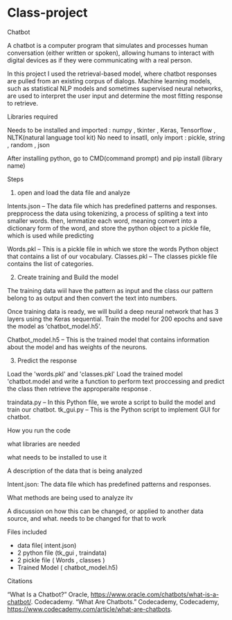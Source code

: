 # Class-project
Chatbot

A chatbot is a computer program that simulates and processes human conversation (either written or spoken), allowing humans to interact with digital devices as if they were communicating with a real person.

In this project I used the retrieval-based model, where chatbot responses are pulled from an existing corpus of dialogs. Machine learning models, such as statistical NLP models and sometimes supervised neural networks, are used to interpret the user input and determine the most fitting response to retrieve.

Libraries required

Needs to be installed and imported : numpy , tkinter , Keras, Tensorflow , NLTK(natural language tool kit)
No need to insatll, only import : pickle, string , random , json

After installing python, go to CMD(command prompt) and pip install (library name)

Steps

1) open and load the data file and analyze

  Intents.json – The data file which has predefined patterns and responses.
  prepprocess the data using tokenizing, a process of spliting a text into smaller words.
  then, lemmatize each word, meaning convert into a dictionary form of the word, and store the python object to a pickle file, which is    used while predicting
  
Words.pkl – This is a pickle file in which we store the words Python object that contains a list of our vocabulary.
Classes.pkl – The classes pickle file contains the list of categories.

2) Create training and Build the model

The training data wiil have the pattern as input and the class our pattern belong to as output and then convert the text into numbers.

Once training data is ready, we will build a deep neural network that has 3 layers using the Keras sequential. Train the model for 200 epochs and save the model as ‘chatbot_model.h5’.

Chatbot_model.h5 – This is the trained model that contains information about the model and has weights of the neurons.

3) Predict the response

Load the 'words.pkl' and 'classes.pkl'
Load the trained model 'chatbot.model and write a function to perform text proccessing and predict the class then retrieve the approperaite response . 


traindata.py – In this Python file, we wrote a script to build the model and train our chatbot.
tk_gui.py – This is the Python script to implement GUI for chatbot.

How you run the code
 
what libraries are needed

what needs to be installed to use it

A description of the data that is being analyzed

 Intent.json: The data file which has predefined patterns and responses.
 
 What methods are being used to analyze itv
 
 
 A discussion on how this can be changed, or applied to another data source, and what. needs to be changed for that to work 
 
 
 
Files included
- data file( intent.json)
- 2 python file (tk_gui , traindata)
- 2 pickle file ( Words , classes )
-  Trained Model ( chatbot_model.h5)
 
 
 Citations
 
 “What Is a Chatbot?” Oracle, https://www.oracle.com/chatbots/what-is-a-chatbot/. 
 Codecademy. “What Are Chatbots.” Codecademy, Codecademy, https://www.codecademy.com/article/what-are-chatbots. 
 

